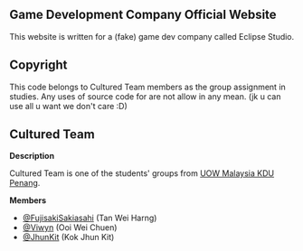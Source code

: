 ## Game Development Company Official Website
This website is written for a (fake) game dev company called Eclipse Studio.

## Copyright
This code belongs to Cultured Team members as the group assignment in studies. Any uses of source code for are not allow in any mean. (jk u can use all u want we don't care :D)

## Cultured Team
**Description**

Cultured Team is one of the students' groups from [UOW Malaysia KDU Penang](https://www.uowmkdu.edu.my/).

**Members**
- [@FujisakiSakiasahi](https://github.com/FujisakiSakiasahi) (Tan Wei Harng)
- [@Viwyn](https://github.com/Viwyn) (Ooi Wei Chuen)
- [@JhunKit](https://github.com/Jhunkit) (Kok Jhun Kit)
